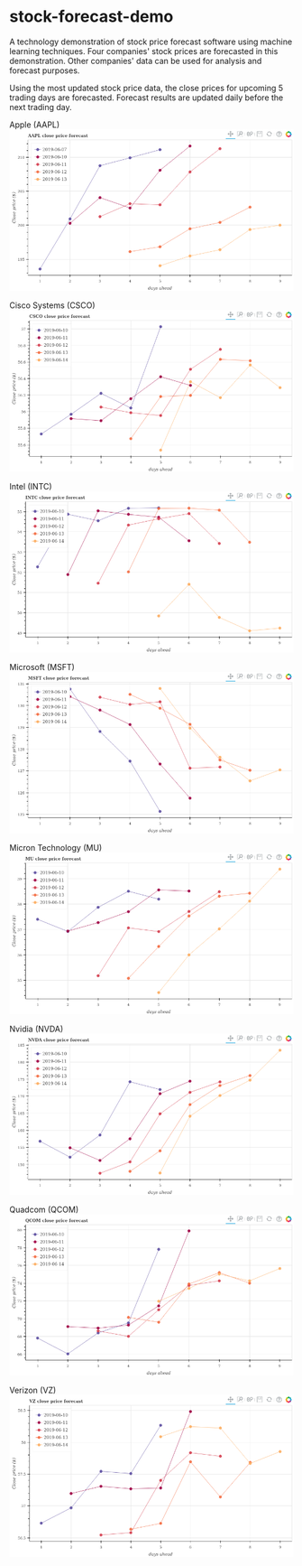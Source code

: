 # stock-forecast-demo
A technology demonstration of stock price forecast software using machine learning techniques.  Four companies' stock prices are forecasted in this demonstration.  Other companies' data can be used for analysis and forecast purposes.

Using the most updated stock price data, the close prices for upcoming 5 trading days are forecasted.  Forecast results are updated daily before the next trading day.

Apple (AAPL)
![alt text](daily-forecast/AAPL.png)

Cisco Systems (CSCO)
![alt text](daily-forecast/CSCO.png)

Intel (INTC)
![alt text](daily-forecast/INTC.png)

Microsoft (MSFT)
![alt text](daily-forecast/MSFT.png)

Micron Technology (MU)
![alt text](daily-forecast/MU.png)

Nvidia (NVDA)
![alt text](daily-forecast/NVDA.png)

Quadcom (QCOM)
![alt text](daily-forecast/QCOM.png)

Verizon (VZ)
![alt text](daily-forecast/VZ.png)

